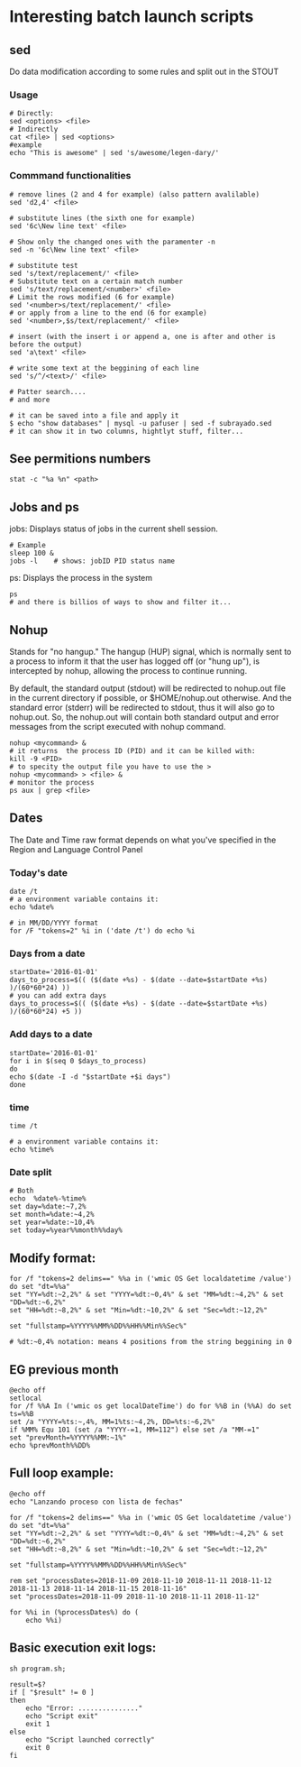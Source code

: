 # Interesting batch launch scripts


## sed

Do data modification according to some rules and split out in the STOUT

### Usage

	# Directly:
	sed <options> <file>
	# Indirectly
	cat <file> | sed <options>
	#example
	echo "This is awesome" | sed 's/awesome/legen-dary/'

### Commmand functionalities

	# remove lines (2 and 4 for example) (also pattern avalilable)
	sed 'd2,4' <file>

	# substitute lines (the sixth one for example)
	sed '6c\New line text' <file>

	# Show only the changed ones with the paramenter -n
	sed -n '6c\New line text' <file>

	# substitute test
	sed 's/text/replacement/' <file>
	# Substitute text on a certain match number
	sed 's/text/replacement/<number>' <file>
	# Limit the rows modified (6 for example)
	sed '<number>s/text/replacement/' <file>
	# or apply from a line to the end (6 for example)
	sed '<number>,$s/text/replacement/' <file>

	# insert (with the insert i or append a, one is after and other is before the output)
	sed 'a\text' <file>

	# write some text at the beggining of each line
	sed 's/^/<text>/' <file>

	# Patter search....
	# and more

	# it can be saved into a file and apply it 
	$ echo "show databases" | mysql -u pafuser | sed -f subrayado.sed
	# it can show it in two columns, hightlyt stuff, filter...


## See permitions numbers

	stat -c "%a %n" <path>

## Jobs and ps

jobs: Displays status of jobs in the current shell session.

	# Example
	sleep 100 &
	jobs -l    # shows: jobID PID status name

ps: Displays the process in the system

	ps
	# and there is billios of ways to show and filter it...

## Nohup

Stands for "no hangup." The hangup (HUP) signal, which is normally sent to a process to inform it that the user has logged off (or "hung up"), is intercepted by nohup, allowing the process to continue running.

By default, the standard output (stdout) will be redirected to nohup.out file in the current directory if possible, or $HOME/nohup.out otherwise. And the standard error (stderr) will be redirected to stdout, thus it will also go to nohup.out. So, the nohup.out will contain both standard output and error messages from the script executed with nohup command. 

	nohup <mycommand> &
	# it returns  the process ID (PID) and it can be killed with:
	kill -9 <PID>
	# to specity the output file you have to use the >
	nohup <mycommand> > <file> &
	# monitor the process
	ps aux | grep <file> 




## Dates

The Date and Time raw format depends on what you've specified in the Region and Language Control Panel 

### Today's date

	date /t
	# a environment variable contains it:
	echo %date%

	# in MM/DD/YYYY format
	for /F "tokens=2" %i in ('date /t') do echo %i

### Days from a date 

	startDate='2016-01-01'
	days_to_process=$(( ($(date +%s) - $(date --date=$startDate +%s) )/(60*60*24) ))
	# you can add extra days
	days_to_process=$(( ($(date +%s) - $(date --date=$startDate +%s) )/(60*60*24) +5 ))

### Add days to a date

	startDate='2016-01-01'
	for i in $(seq 0 $days_to_process)
	do
	echo $(date -I -d "$startDate +$i days")
	done

### time

	time /t

	# a environment variable contains it:
	echo %time%


### Date split

	# Both
	echo  %date%-%time%
	set day=%date:~7,2%
	set month=%date:~4,2%
	set year=%date:~10,4%
	set today=%year%%month%%day%


## Modify format:

	for /f "tokens=2 delims==" %%a in ('wmic OS Get localdatetime /value') do set "dt=%%a"
	set "YY=%dt:~2,2%" & set "YYYY=%dt:~0,4%" & set "MM=%dt:~4,2%" & set "DD=%dt:~6,2%"
	set "HH=%dt:~8,2%" & set "Min=%dt:~10,2%" & set "Sec=%dt:~12,2%"

	set "fullstamp=%YYYY%%MM%%DD%%HH%%Min%%Sec%"

	# %dt:~0,4% notation: means 4 positions from the string beggining in 0


## EG previous month

	@echo off
	setlocal
	for /f %%A In ('wmic os get localDateTime') do for %%B in (%%A) do set ts=%%B
	set /a "YYYY=%ts:~,4%, MM=1%ts:~4,2%, DD=%ts:~6,2%"
	if %MM% Equ 101 (set /a "YYYY-=1, MM=112") else set /a "MM-=1"
	set "prevMonth=%YYYY%%MM:~1%"
	echo %prevMonth%%DD%

## Full loop example:

	@echo off
	echo "Lanzando proceso con lista de fechas"

	for /f "tokens=2 delims==" %%a in ('wmic OS Get localdatetime /value') do set "dt=%%a"
	set "YY=%dt:~2,2%" & set "YYYY=%dt:~0,4%" & set "MM=%dt:~4,2%" & set "DD=%dt:~6,2%"
	set "HH=%dt:~8,2%" & set "Min=%dt:~10,2%" & set "Sec=%dt:~12,2%"

	set "fullstamp=%YYYY%%MM%%DD%%HH%%Min%%Sec%"

	rem set "processDates=2018-11-09 2018-11-10 2018-11-11 2018-11-12 2018-11-13 2018-11-14 2018-11-15 2018-11-16"
	set "processDates=2018-11-09 2018-11-10 2018-11-11 2018-11-12"

	for %%i in (%processDates%) do (
		echo %%i)


## Basic execution exit logs:


	sh program.sh;

	result=$?
	if [ "$result" != 0 ]
	then
		echo "Error: ..............."
		echo "Script exit"
		exit 1
	else
		echo "Script launched correctly"
		exit 0
	fi

